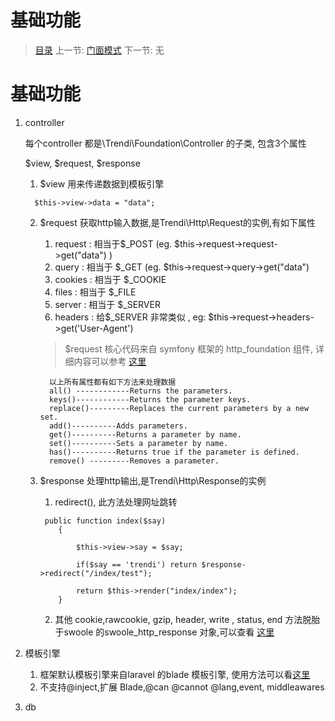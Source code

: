#  基础功能

   > [目录](<index.md>)
   > 上一节: [门面模式](<1.8.md>)
   > 下一节: 无


   基础功能
========


   1. controller

      每个controller 都是\Trendi\Foundation\Controller 的子类, 包含3个属性

      $view, $request, $response

      1. $view 用来传递数据到模板引擎

      ```
        $this->view->data = "data";
      ```
      2. $request 获取http输入数据,是Trendi\Http\Request的实例,有如下属性

         1. request : 相当于$_POST (eg. $this->request->request->get("data") )
         2. query : 相当于 $_GET (eg. $this->request->query->get("data")
         3. cookies : 相当于 $_COOKIE
         4. files : 相当于 $_FILE
         5. server : 相当于 $_SERVER
         6. headers : 给$_SERVER 非常类似 , eg: $this->request->headers->get('User-Agent')

         > $request 核心代码来自 symfony 框架的 http_foundation 组件, 详细内容可以参考 [这里](http://symfony.com/doc/current/components/http_foundation.html)
         ```
           以上所有属性都有如下方法来处理数据
           all() ------------Returns the parameters.
           keys()------------Returns the parameter keys.
           replace()---------Replaces the current parameters by a new set.
           add()----------Adds parameters.
           get()----------Returns a parameter by name.
           set()----------Sets a parameter by name.
           has()----------Returns true if the parameter is defined.
           remove() ---------Removes a parameter.
          ```
       3. $response 处理http输出,是Trendi\Http\Response的实例

            1. redirect(), 此方法处理网址跳转

            ```
             public function index($say)
                {

                    $this->view->say = $say;

                    if($say == 'trendi') return $response->redirect("/index/test");

                    return $this->render("index/index");
                }

            ```

            2. 其他 cookie,rawcookie, gzip, header, write , status, end 方法脱胎于swoole 的swoole_http_response 对象,可以查看 [这里](http://wiki.swoole.com/wiki/page/329.html)

   2. 模板引擎

        1. 框架默认模板引擎来自laravel 的blade 模板引擎, 使用方法可以看[这里](http://www.golaravel.com/laravel/docs/5.1/blade/)
        2. 不支持@inject,扩展 Blade,@can @cannot @lang,event, middleawares
   3. db


